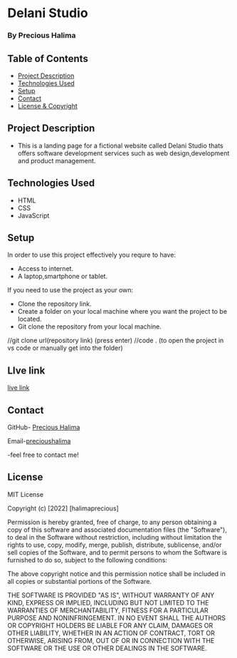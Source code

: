 # Delani Studio
### By Precious Halima

## Table of Contents
*  [Project Description](#project-description)
* [Technologies Used](#technologies-used)
* [Setup](#setup)
* [Contact](#contact)
* [License & Copyright](#License)

## Project Description
- This is a landing page for a fictional website called Delani Studio thats offers software development services such as web design,development and product management.

## Technologies Used
- HTML
- CSS 
- JavaScript

## Setup
In order to use this project effectively you requre to have: 
* Access to internet.
* A laptop,smartphone or tablet.

If you need to use the project as your own:

* Clone the repository link.
* Create a folder on your local machine where you want the project to be located.
* Git clone the repository from your local machine.

//git clone url(repository link) (press enter)
//code . (to open the project in vs code or manually get into the folder)

## LIve link
[live link](https://halimaprecious.github.io/Akhan-Names/)

## Contact
GitHub- [Precious Halima](https://github.com/halimaprecious) 

Email-[precioushalima](halimaprecious3@gmail.com)

-feel free to contact me!

 ## License 
MIT License

Copyright (c) [2022] [halimaprecious]

Permission is hereby granted, free of charge, to any person obtaining a copy of this software and associated documentation files (the "Software"), to deal in the Software without restriction, including without limitation the rights to use, copy, modify, merge, publish, distribute, sublicense, and/or sell copies of the Software, and to permit persons to whom the Software is furnished to do so, subject to the following conditions:

The above copyright notice and this permission notice shall be included in all copies or substantial portions of the Software.

THE SOFTWARE IS PROVIDED "AS IS", WITHOUT WARRANTY OF ANY KIND, EXPRESS OR IMPLIED, INCLUDING BUT NOT LIMITED TO THE WARRANTIES OF MERCHANTABILITY, FITNESS FOR A PARTICULAR PURPOSE AND NONINFRINGEMENT. IN NO EVENT SHALL THE AUTHORS OR COPYRIGHT HOLDERS BE LIABLE FOR ANY CLAIM, DAMAGES OR OTHER LIABILITY, WHETHER IN AN ACTION OF CONTRACT, TORT OR OTHERWISE, ARISING FROM, OUT OF OR IN CONNECTION WITH THE SOFTWARE OR THE USE OR OTHER DEALINGS IN THE SOFTWARE.

